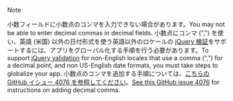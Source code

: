 > [!NOTE]
> <span data-ttu-id="8a6dc-101">小数フィールドに小数点のコンマを入力できない場合があります。</span><span class="sxs-lookup"><span data-stu-id="8a6dc-101">You may not be able to enter decimal commas in decimal fields.</span></span> <span data-ttu-id="8a6dc-102">小数点にコンマ (",") を使い、英語 (米国) 以外の日付形式を使う英語以外のロケールの [jQuery 検証](https://jqueryvalidation.org/)をサポートするには、アプリをグローバル化する手順を行う必要があります。</span><span class="sxs-lookup"><span data-stu-id="8a6dc-102">To support [jQuery validation](https://jqueryvalidation.org/) for non-English locales that use a comma (",") for a decimal point, and non US-English date formats, you must take steps to globalize your app.</span></span> <span data-ttu-id="8a6dc-103">小数点のコンマを追加する手順については、[こちらの GitHub イシュー 4076 を参照してください](https://github.com/aspnet/AspNetCore.Docs/issues/4076#issuecomment-326590420)。</span><span class="sxs-lookup"><span data-stu-id="8a6dc-103">[See this GitHub issue 4076](https://github.com/aspnet/AspNetCore.Docs/issues/4076#issuecomment-326590420) for instructions on adding decimal comma.</span></span>